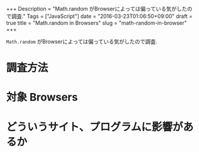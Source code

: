 +++
Description = "Math.random がBrowserによっては偏っている気がしたので調査."
Tags = ["JavaScript"]
date = "2016-03-23T01:06:50+09:00"
draft = true
title = "Math.random in Browsers"
slug = "math-random-in-browser"
+++

`Math.random` がBrowserによっては偏っている気がしたので調査.

<!--more-->

# 調査方法
# 対象 Browsers
# どういうサイト、プログラムに影響があるか
